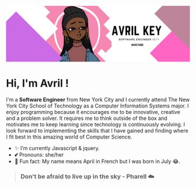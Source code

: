 ![akbanner](AKBANNER.PNG)

# Hi, I'm Avril !

I'm a **Software Engineer** from New York City and I currently attend The New York City School of Technology as a Computer Information Systems major. 
I enjoy programming because it encourages me to be innovative, creative and a problem solver. 
It requires me to think outside of the box and motivates me to keep learning since technology is continuously evolving. 
I look forward to implementing the skills that I have gained and finding where I fit best in this amazing world of Computer Science.


- :sparkles: I’m currently Javascript & jquery.
- :two_hearts: Pronouns: she/her
- :rose: Fun fact: My name means April in French but I was born in July :joy:.



> ### **Don't be afraid to live up in the sky - Pharell** :cloud:
